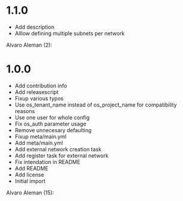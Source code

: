 # 1.1.0


* Add description
* Alllow defining multiple subnets per network

Alvaro Aleman (2):
# 1.0.0


* Add contribution info
* Add releasescript
* Fixup various typos
* Use os_tenant_name instead of os_project_name for compatibility reasons
* Use one user for whole config
* Fix os_auth parameter usage
* Remove unnecesary defaulting
* Fixup meta/main.yml
* Add meta/main.yml
* Add external network creation task
* Add register task for external network
* Fix intendation in README
* Add README
* Add license
* Initial import

Alvaro Aleman (15):
